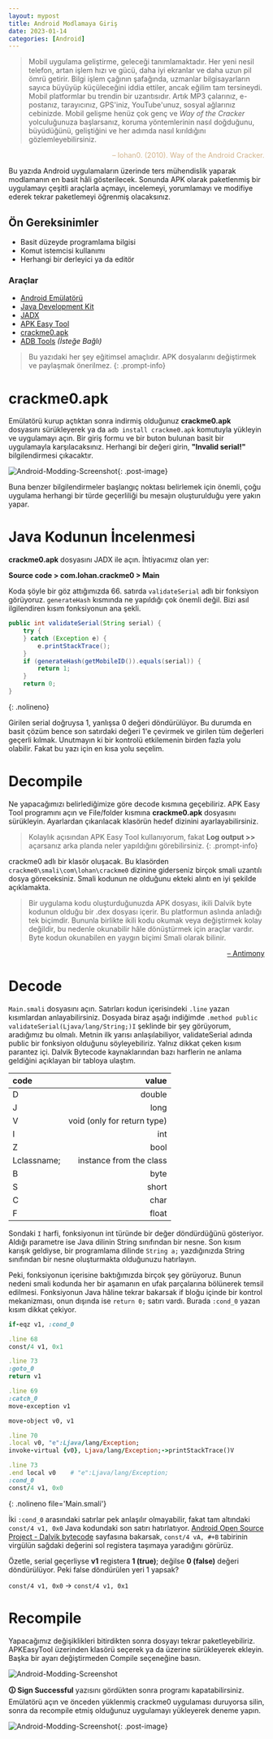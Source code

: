 ```yaml
---
layout: mypost
title: Android Modlamaya Giriş
date: 2023-01-14
categories: [Android]
---
```


> Mobil uygulama geliştirme, geleceği tanımlamaktadır. Her yeni nesil telefon, artan işlem hızı ve gücü, daha iyi ekranlar ve daha uzun pil ömrü getirir. Bilgi işlem çağının şafağında, uzmanlar bilgisayarların sayıca büyüyüp küçüleceğini iddia ettiler, ancak eğilim tam tersineydi. Mobil platformlar bu trendin bir uzantısıdır. Artık MP3 çalarınız, e-postanız, tarayıcınız, GPS'iniz, YouTube'unuz, sosyal ağlarınız cebinizde. Mobil gelişme henüz çok genç ve *Way of the Cracker* yolculuğunuza başlarsanız, koruma yöntemlerinin nasıl doğduğunu, büyüdüğünü, geliştiğini ve her adımda nasıl kırıldığını gözlemleyebilirsiniz.

<p align="right" style="color: tan;">– lohan0. (2010). Way of the Android Cracker.</p>

Bu yazıda Android uygulamaların üzerinde ters mühendislik yaparak modlamanın en basit hâli gösterilecek. Sonunda APK olarak paketlenmiş bir uygulamayı çeşitli araçlarla açmayı, incelemeyi, yorumlamayı ve modifiye ederek tekrar paketlemeyi öğrenmiş olacaksınız.

## Ön Gereksinimler
- Basit düzeyde programlama bilgisi
- Komut istemcisi kullanımı
- Herhangi bir derleyici ya da editör

### Araçlar
- [Android Emülatörü](https://developer.android.com/design-for-safety/privacy-sandbox/download#:~:text=In%20Android%20Studio%2C%20go%20to,appears%2C%20and%20select%20Create%20device.)
- [Java Development Kit](https://www.oracle.com/java/technologies/downloads/)
- [JADX](https://github.com/skylot/jadx)
- [APK Easy Tool](https://forum.xda-developers.com/t/discontinued-windows-apk-easy-tool-v1-60-2022-06-23.3333960/)
- [crackme0.apk](https://www.dropbox.com/s/fm7exio5fwmlrlz/crackme0.apk?dl=0)
- [ADB Tools](https://developer.android.com/studio/releases/platform-tools) *(İsteğe Bağlı)*

> Bu yazıdaki her şey eğitimsel amaçlıdır. APK dosyalarını değiştirmek ve paylaşmak önerilmez.
{: .prompt-info}

# crackme0.apk

Emülatörü kurup açtıktan sonra indirmiş olduğunuz **crackme0.apk** dosyasını sürükleyerek ya da `adb install crackme0.apk` komutuyla yükleyin ve uygulamayı açın. Bir giriş formu ve bir buton bulunan basit bir uygulamayla karşılacaksınız. Herhangi bir değeri girin, **"Invalid serial!"** bilgilendirmesi çıkacaktır. 

![Android-Modding-Screenshot](/s/2ze9495c2di38l9/Screenshot_1677066964.png){: .post-image}

Buna benzer bilgilendirmeler başlangıç noktası belirlemek için önemli, çoğu uygulama herhangi bir türde geçerliliği bu mesajın oluşturulduğu yere yakın yapar.

# Java Kodunun İncelenmesi

**crackme0.apk** dosyasını JADX ile açın. İhtiyacımız olan yer:

**Source code > com.lohan.crackme0 > Main**

Koda şöyle bir göz attığımızda 66. satırda `validateSerial` adlı bir fonksiyon görüyoruz. `generateHash` kısmında ne yapıldığı çok önemli değil. Bizi asıl ilgilendiren kısım fonksiyonun ana şekli.

```java
public int validateSerial(String serial) {
    try {
    } catch (Exception e) {
        e.printStackTrace();
    }
    if (generateHash(getMobileID()).equals(serial)) {
        return 1;
    }
    return 0;
}
```
{: .nolineno}

Girilen serial doğruysa 1, yanlışsa 0 değeri döndürülüyor. Bu durumda en basit çözüm bence son satırdaki değeri 1'e çevirmek ve girilen tüm değerleri geçerli kılmak. Unutmayın ki bir kontrolü etkilemenin birden fazla yolu olabilir. Fakat bu yazı için en kısa yolu seçelim.

# Decompile

Ne yapacağımızı belirlediğimize göre decode kısmına geçebiliriz. APK Easy Tool programını açın ve File/folder kısmına **crackme0.apk** dosyasını sürükleyin. Ayarlardan çıkarılacak klasörün hedef dizinini ayarlayabilirsiniz.

> Kolaylık açısından APK Easy Tool kullanıyorum, fakat **Log output >>** açarsanız arka planda neler yapıldığını görebilirsiniz. 
{: .prompt-info}

crackme0 adlı bir klasör oluşacak. Bu klasörden `crackme0\smali\com\lohan\crackme0` dizinine giderseniz birçok smali uzantılı dosya göreceksiniz. Smali kodunun ne olduğunu ekteki alıntı en iyi şekilde açıklamakta.

> Bir uygulama kodu oluşturduğunuzda APK dosyası, ikili Dalvik byte kodunun olduğu bir .dex dosyası içerir. Bu platformun aslında anladığı tek biçimdir. Bununla birlikte ikili kodu okumak veya değiştirmek kolay değildir, bu nedenle okunabilir hâle dönüştürmek için araçlar vardır. Byte kodun okunabilen en yaygın biçimi Smali olarak bilinir.

<p align="right"><a href="https://stackoverflow.com/a/30837786">– Antimony</a></p>

# Decode

`Main.smali` dosyasını açın. Satırları kodun içerisindeki `.line` yazan kısımlardan anlayabilirsiniz. Dosyada biraz aşağı indiğimde `.method public validateSerial(Ljava/lang/String;)I` şeklinde bir şey görüyorum, aradığımız bu olmalı. Metnin ilk yarısı anlaşılabiliyor, validateSerial adında public bir fonksiyon olduğunu söyleyebiliriz. Yalnız dikkat çeken kısım parantez içi. Dalvik Bytecode kaynaklarından bazı harflerin ne anlama geldiğini açıklayan bir tabloya ulaştım.

| code | value
| :-- | ----: |
| D | double
| J | long
| V | void (only for return type)
| I | int 
| Z | bool
| Lclassname; | instance from the class
| B | byte
| S | short
| C | char
| F | float

Sondaki `I` harfi, fonksiyonun int türünde bir değer döndürdüğünü gösteriyor. Aldığı parametre ise Java dilinin String sınıfından bir nesne. Son kısım karışık geldiyse, bir programlama dilinde `String a;` yazdığınızda String sınıfından bir nesne oluşturmakta olduğunuzu hatırlayın.

Peki, fonksiyonun içerisine baktığımızda birçok şey görüyoruz. Bunun nedeni smali kodunda her bir aşamanın en ufak parçalarına bölünerek temsil edilmesi. Fonksiyonun Java hâline tekrar bakarsak if bloğu içinde bir kontrol mekanizması, onun dışında ise `return 0;` satırı vardı. Burada `:cond_0` yazan kısım dikkat çekiyor. 

```ruby
if-eqz v1, :cond_0

.line 68
const/4 v1, 0x1

.line 73
:goto_0
return v1

.line 69
:catch_0
move-exception v1

move-object v0, v1

.line 70
.local v0, "e":Ljava/lang/Exception;
invoke-virtual {v0}, Ljava/lang/Exception;->printStackTrace()V

.line 73
.end local v0    # "e":Ljava/lang/Exception;
:cond_0
const/4 v1, 0x0
```
{: .nolineno file='Main.smali'}

İki `:cond_0` arasındaki satırlar pek anlaşılır olmayabilir, fakat tam altındaki `const/4 v1, 0x0` Java kodundaki son satırı hatırlatıyor. [Android Open Source Project - Dalvik bytecode](https://source.android.com/docs/core/runtime/dalvik-bytecode) sayfasına bakarsak, `const/4 vA, #+B` tabirinin virgülün sağdaki değerini sol registera taşımaya yaradığını görürüz. 

Özetle, serial geçerliyse **v1** registera **1 (true)**; değilse **0 (false)** değeri döndürülüyor. Peki false döndürülen yeri 1 yapsak? 

`const/4 v1, 0x0` → `const/4 v1, 0x1`

# Recompile

Yapacağımız değişiklikleri bitirdikten sonra dosyayı tekrar paketleyebiliriz. APKEasyTool üzerinden klasörü seçerek ya da üzerine sürükleyerek ekleyin. Başka bir ayarı değiştirmeden Compile seçeneğine basın. 

![Android-Modding-Screenshot](/s/7prw488qfrmv9tj/sign.jpg)

**🛈 Sign Successful** yazısını gördükten sonra programı kapatabilirsiniz. Emülatörü açın ve önceden yüklenmiş crackme0 uygulaması duruyorsa silin, sonra da recompile etmiş olduğunuz uygulamayı yükleyerek deneme yapın.

![Android-Modding-Screenshot](/s/p3bbvpaair9hwl3/Screenshot_1678188628.jpg){: .post-image}